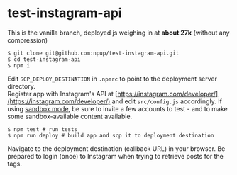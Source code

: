 # test-instagram-api

This is the vanilla branch, deployed js weighing in at **about 27k** (without any compression)

	$ git clone git@github.com:npup/test-instagram-api.git
	$ cd test-instagram-api
	$ npm i

Edit `SCP_DEPLOY_DESTINATION` in `.npmrc` to point to the deployment server directory.  
Register app with Instagram's API at [https://instagram.com/developer/](https://instagram.com/developer/) and edit `src/config.js` accordingly. If using [sandbox mode](https://instagram.com/developer/sandbox/), be sure to invite a few accounts to test - and to make some sandbox-available content available.

	$ npm test # run tests
	$ npm run deploy # build app and scp it to deployment destination

Navigate to the deployment destination (callback URL) in your browser.  Be prepared to login (once) to Instagram when trying to retrieve posts for the tags.
